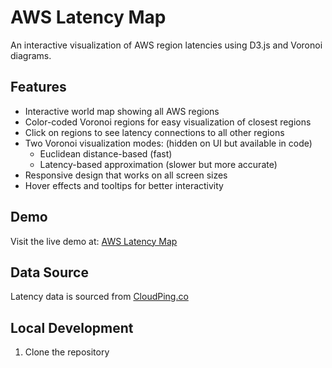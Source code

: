 # AWS Latency Map

An interactive visualization of AWS region latencies using D3.js and Voronoi diagrams.

## Features

- Interactive world map showing all AWS regions
- Color-coded Voronoi regions for easy visualization of closest regions
- Click on regions to see latency connections to all other regions
- Two Voronoi visualization modes: (hidden on UI but available in code)
  - Euclidean distance-based (fast)
  - Latency-based approximation (slower but more accurate)
- Responsive design that works on all screen sizes
- Hover effects and tooltips for better interactivity

## Demo

Visit the live demo at: [AWS Latency Map](https://aws-latency-voronoi.pages.dev/)

## Data Source

Latency data is sourced from [CloudPing.co](https://www.cloudping.co/)

## Local Development

1. Clone the repository
